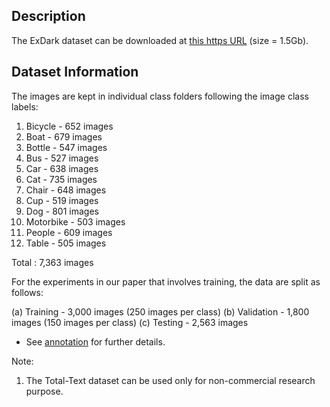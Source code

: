 ## Description

The ExDark dataset can be downloaded at [this https URL](http://www.cs-chan.com/source/CVIU/ExDark.zip) (size = 1.5Gb).


## Dataset Information

The images are kept in individual class folders following the image class labels:
1. Bicycle - 652 images
2. Boat - 679 images
3. Bottle - 547 images
4. Bus - 527 images
5. Car - 638 images
6. Cat - 735 images
7. Chair - 648 images
8. Cup - 519 images
9. Dog - 801 images
10. Motorbike - 503 images
11. People - 609 images
12. Table - 505 images 

Total : 7,363 images

For the experiments in our paper that involves training, the data are split as follows:

(a) Training - 3,000 images (250 images per class)
(b) Validation - 1,800 images (150 images per class)
(c) Testing - 2,563 images

* See [annotation](https://github.com/cs-chan/Exclusively-Dark-Image-Dataset/blob/master/Groundtruth/imageclasslist.txt) for further details.

Note:
1. The Total-Text dataset can be used only for non-commercial research purpose.
